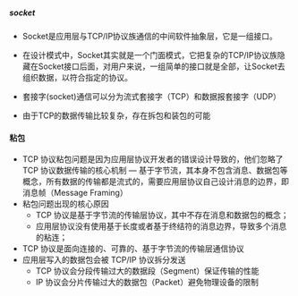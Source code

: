
##### socket
- Socket是应用层与TCP/IP协议族通信的中间软件抽象层，它是一组接口。
- 在设计模式中，Socket其实就是一个门面模式，它把复杂的TCP/IP协议族隐藏在Socket接口后面，对用户来说，一组简单的接口就是全部，让Socket去组织数据，以符合指定的协议。
- 套接字(socket)通信可以分为流式套接字（TCP）和数据报套接字（UDP）

- 由于TCP的数据传输比较复杂，存在拆包和装包的可能



#### 粘包
- TCP 协议粘包问题是因为应用层协议开发者的错误设计导致的，他们忽略了 TCP 协议数据传输的核心机制 — 基于字节流，其本身不包含消息、数据包等概念，所有数据的传输都是流式的，需要应用层协议自己设计消息的边界，即消息帧（Message Framing）
- 粘包问题出现的核心原因
    - TCP 协议是基于字节流的传输层协议，其中不存在消息和数据包的概念；
    - 应用层协议没有使用基于长度或者基于终结符的消息边界，导致多个消息的粘连；
- TCP 协议是面向连接的、可靠的、基于字节流的传输层通信协议
- 应用层写入的数据包会被 TCP/IP 协议拆分发送
    - TCP 协议会分段传输过大的数据段（Segment）保证传输的性能
    - IP 协议会分片传输过大的数据包（Packet）避免物理设备的限制
    